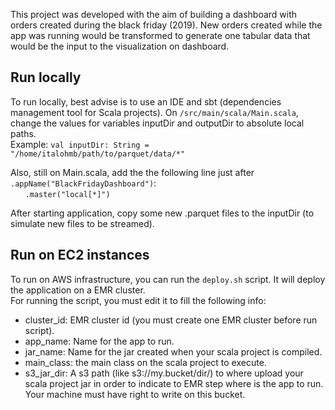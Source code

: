 
This project was developed with the aim of building a dashboard with orders created during the black friday (2019).
New orders created while the app was running would be transformed to generate one tabular data that
would be the input to the visualization on dashboard. 


## Run locally

To run locally, best advise is to use an IDE and sbt (dependencies management tool for Scala projects). 
On `/src/main/scala/Main.scala`, change the values for variables inputDir and outputDir to absolute local paths.  
Example: 
`
val inputDir: String = "/home/italohmb/path/to/parquet/data/*"
`  

Also, still on Main.scala, add the the following line just after `.appName("BlackFridayDashboard")`:  
      &nbsp;&nbsp;&nbsp;&nbsp;&nbsp;&nbsp;`.master("local[*]")`

After starting application, copy some new .parquet files to the inputDir (to simulate new files to be streamed).

## Run on EC2 instances

To run on AWS infrastructure, you can run the `deploy.sh` script. It will deploy the application
on a EMR cluster.   
For running the script, you must edit it to fill the following info:

- cluster_id: EMR cluster id (you must create one EMR cluster before run script).
- app_name: Name for the app to run.
- jar_name: Name for the jar created when your scala project is compiled.
- main_class: the main class on the scala project to execute.
- s3_jar_dir: A s3 path (like s3://my.bucket/dir/) to where upload your scala project jar in order to 
indicate to EMR step where is the app to run. Your machine must have right to write on this bucket. 
